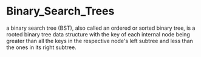 # Binary_Search_Trees
 a binary search tree (BST), also called an ordered or sorted binary tree, is a rooted binary tree data structure with the key of each internal node being greater than all the keys in the respective node's left subtree and less than the ones in its right subtree.
